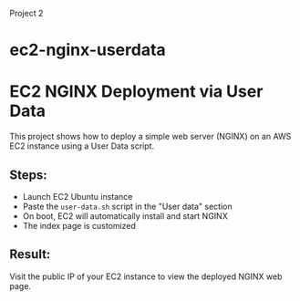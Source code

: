 Project 2
# ec2-nginx-userdata
# EC2 NGINX Deployment via User Data

This project shows how to deploy a simple web server (NGINX) on an AWS EC2 instance using a User Data script.

## Steps:
- Launch EC2 Ubuntu instance
- Paste the `user-data.sh` script in the "User data" section
- On boot, EC2 will automatically install and start NGINX
- The index page is customized

## Result:
Visit the public IP of your EC2 instance to view the deployed NGINX web page.
